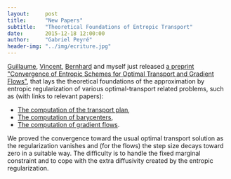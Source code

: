 ```yaml
---
layout:     post
title:      "New Papers"
subtitle:   "Theoretical Foundations of Entropic Transport"
date:       2015-12-18 12:00:00
author:     "Gabriel Peyré"
header-img: "../img/ecriture.jpg"
---
```


[Guillaume](https://www.ceremade.dauphine.fr/~carlier/), [Vincent](https://who.rocq.inria.fr/Vincent.Duval/), [Bernhard](https://www.ceremade.dauphine.fr/~schmitzer/) and myself just released [a preprint "Convergence of Entropic Schemes for Optimal Transport and Gradient Flows"](http://arxiv.org/abs/1512.02783), that lays the theoretical foundations of the approximation by entropic regularization of various optimal-transport related problems, such as (with links to relevant papers):

- [The computation of the transport plan](http://arxiv.org/abs/1306.0895),
- [The computation of barycenters](https://hal.archives-ouvertes.fr/hal-01096124),
- [The computation of gradient flows](http://arxiv.org/abs/1502.06216).

We proved the convergence toward the usual optimal transport solution as the regularization vanishes and (for the flows) the step size decays toward zero in a suitable way. The difficulty is to handle the fixed marginal constraint and to cope with the extra diffusivity created by the entropic regularization.
